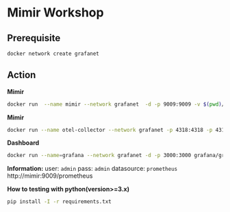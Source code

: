 # Mimir Workshop

## Prerequisite
```bash
docker network create grafanet
```

## Action
**Mimir**
```bash
docker run  --name mimir --network grafanet  -d -p 9009:9009 -v $(pwd)/mimir.yaml:/etc/mimir/mimir.yaml grafana/mimir --config.file=/etc/mimir/mimir.yaml
```

**Mimir**
```bash
docker run --name otel-collector --network grafanet -p 4318:4318 -p 4317:4317 -d -v $(pwd)/otel-collector.yaml:/etc/otelcol-contrib/config.yaml otel/opentelemetry-collector-contrib:0.90.0
```

**Dashboard**
```bash
docker run --name=grafana --network grafanet -d -p 3000:3000 grafana/grafana
```

**Information:**
user: `admin`
pass: `admin`
datasource: `prometheus`
http://mimir:9009/prometheus


**How to testing with python(version>=3.x)**
```bash
pip install -I -r requirements.txt
```